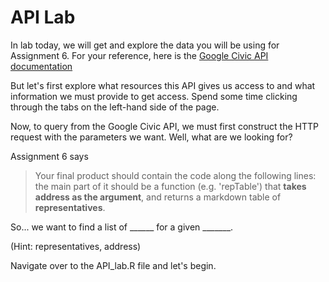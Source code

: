 # API Lab

In lab today, we will get and explore the data you will be using for Assignment 6.
For your reference, here is the [Google Civic API documentation](https://developers.google.com/civic-information/docs/v2/)

But let's first explore what resources this API gives us access to and what information we must provide to get access. Spend some time clicking through the tabs on the left-hand side of the page.

Now, to query from the Google Civic API, we must first construct the HTTP request with the parameters we want. 
Well, what are we looking for?

Assignment 6 says 
> Your final product should contain the code along the following lines:
the main part of it should be a function (e.g. 'repTable') that **takes
address as the argument**, and returns a markdown table of **representatives**.

So... we want to find a list of ______ for a given _______.

(Hint: representatives, address)

Navigate over to the API_lab.R file and let's begin.

